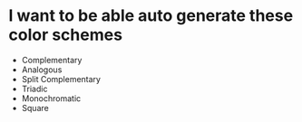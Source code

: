 # I want to be able auto generate these color schemes

* Complementary
* Analogous
* Split Complementary
* Triadic
* Monochromatic
* Square



